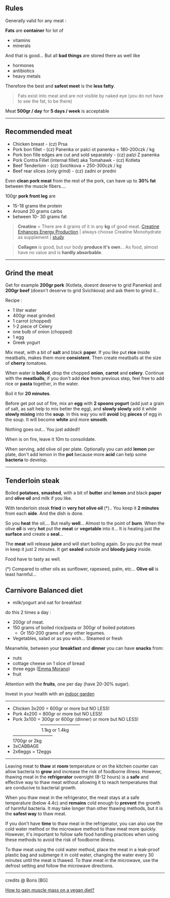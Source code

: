 ## Rules 

Generally valid for any meat :

**Fats** are **container** for lot of   

* vitamins   
* minerals  

And that is good... But all **bad things** are stored there as well like  

* hormones  
* antibiotics  
* heavy metals  

Therefore the best and **safest meet** is the **less fatty**.

> Fats exist into meat and are not visible by naked eye  (you do not have to see the fat, to be there)  

Meat **500gr / day** for **5 days / week** is acceptable

----------

## Recommended meat

* Chicken breast - (cz) Prsa
* Pork bon fillet - (cz) Panenka or palci ot panenka = 180-200czk / kg
* Pork bon fille edges are cut and sold separately - (cz) palzi Z panenka
* Pork Contra Fillet (internal fillet) aka Tomahawk - (cz) Kotleta
* Beef Tenderloin - (cz) Svichkova = 250-300czk / kg
* Beef rear slices (only grind) - (cz) zadni or predni

Even **clean pork meat** from the rest of the pork, can have up to **30% fat** between the muscle fibers.... 

100gr **pork front leg** are 

* 15-18 grams the protein  
* Around 20 grams carbs  
* between 10- 30 grams fat  

> **Creatine** = There are 4 grams of it in any **kg** of good meat.   [Creatine Enhances Energy Production](https://www.healthline.com/nutrition/creatine-for-muscle-and-strength) | always choose Creatine Monohydrate as supplement | [study](https://www.ncbi.nlm.nih.gov/pmc/articles/PMC4304302/)

> **Collagen** is good, but our body **produce it's own**... As food, almost have no value and is **hardly absorbable**.



----------

## Grind the meat

Get for example **200gr pork** (Kotleta, doesnt deserve to grid Panenka) and **200gr beef** (doesn't deserve to grid Svichkova) and ask them to grind it...


Recipe :  

* 1 liter water
* 400gr meat grinded  
* 1 carrot (chopped)
* 1-2 piece of Celery
* one bulb of onion (chopped)
* 1 egg
* Greek yogurt

Mix meat, with a bit of **salt** and black **paper**. If you like put **rice** inside meatballs, makes them more **consistent**. Then create meatballs at the size of **cherry** tomatoes. 

When water is **boiled**, drop the chopped **onion**, **carrot** and **celery**. Continue with the **meatballs**, if you don't add **rice** from previous step, feel free to add rice or **pasta** together, in the water.

Boil it for **20 minutes**.

Before get pot out of fire, mix an **egg** with **2 spoons yogurt**  (add just a grain of salt, as salt help to mix better the egg), and **slowly slowly** add it while **slowly mixing** into the **soup**. In this way you will **avoid** big **pieces** of egg in the soup. It will become **white** and more **smooth**.

Nothing goes out... You just added!!

When is on fire, leave it 10m to consolidate.

When serving, add olive oil per plate. Optionally you can add **lemon** per plate, don't add lemon in the **pot** because more **acid** can help some **bacteria** to develop.


----------

## Tenderloin steak

Boiled **potatoes**, **smashed**, with a bit of **butter** and **lemon** and black **paper** and **olive oil**  and milk if you like. 

With tenderloin steak **fried** in **very hot olive oil** (*).. You keep it **2 minutes** from each **side**. And the dish is done.

So you **heat** the oil.... But really **well**... Almost to the point of **burn**. When the olive **oil** is very **hot** put the **meat** or **vegetable** into it... It is heating just the **surface** and create a **seal**...

The **meat** will release **juice** and will start boiling again. So you put the meat in keep it just 2 minutes.
It get **sealed** outside and **bloody juicy** inside.


Food have to tasty as well.

(*) Compared to other oils as sunflower, rapeseed, palm, etc... **Olive oil** is least harmful...


## Carnivore Balanced	 diet

* milk/yogurt and oat for breakfast 


do this 2 times a day :

* 200gr of meat.
* 150 grams of boiled rice/pasta or 300gr of boiled potatoes 
	* Or 150-200 grams of any other legumes.
* Vegetables, salad or as you wish... Steamed or fresh

Meanwhile, between your **breakfast** and **dinner** you can have **snacks** from:  

* nuts  
* cottage cheese on 1 slice of bread  
* three eggs ([Emma Morano](https://www.bbc.com/news/world-europe-39610937))
* fruit

Attention with the **fruits**, one per day (have 20-30% sugar).

Invest in your health with an [indoor garden](https://clickandgrow.com/)  

----------  

* Chicken 3x200 = 600gr or more but NO LESS!
* Pork 4x200 = 800gr or more but NO LESS!
* Pork 3x100 = 300gr or 600gr (dinner) or more but NO LESS!  
&nbsp;&nbsp;&nbsp;&nbsp;&nbsp;&nbsp;&nbsp;&nbsp;&nbsp;&nbsp;&nbsp;&nbsp;&nbsp;&nbsp;&nbsp;&nbsp;&nbsp;&nbsp;&nbsp;&nbsp;&nbsp; —————————  
&nbsp;&nbsp;&nbsp;&nbsp;&nbsp;&nbsp;&nbsp;&nbsp;&nbsp;&nbsp;&nbsp;&nbsp;&nbsp;&nbsp;&nbsp;&nbsp;&nbsp;&nbsp;&nbsp;&nbsp;&nbsp;&nbsp;&nbsp;1.1kg or 1.4kg  
—————————  
1700gr or 2kg  
* 3xCABBAGE  
* 2x6eggs = 12eggs  

----------  


Leaving meat to **thaw** at **room** temperature or on the kitchen counter can allow bacteria to **grow** and increase the risk of foodborne illness. However, thawing meat in the **refrigerator** overnight (8-12 hours) is a **safe** and effective way to thaw meat without allowing it to reach temperatures that are conducive to bacterial growth.  

When you thaw meat in the refrigerator, the meat stays at a safe temperature (below 4.4c) and **remains** cold enough to **prevent** the growth of harmful bacteria. It may take longer than other thawing methods, but it is the **safest way** to thaw meat.  

If you don't have **time** to thaw meat in the refrigerator, you can also use the cold water method or the microwave method to thaw meat more quickly. However, it's important to follow safe food handling practices when using these methods to avoid the risk of foodborne illness.  

To thaw meat using the cold water method, place the meat in a leak-proof plastic bag and submerge it in cold water, changing the water every 30 minutes until the meat is thawed. To thaw meat in the microwave, use the defrost setting and follow the microwave directions.  

----------  

credits @ Boris [BG]  

 
 [How to gain muscle mass on a vegan diet?](https://markmukhin.com/texts/vegan-diet101/)